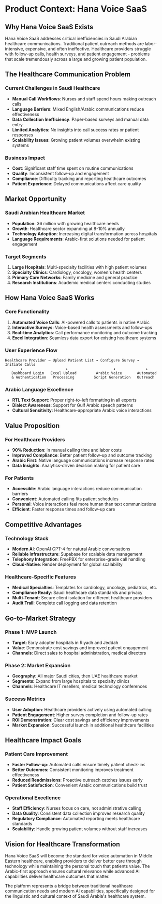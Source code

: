 # Product Context: Hana Voice SaaS

## Why Hana Voice SaaS Exists

Hana Voice SaaS addresses critical inefficiencies in Saudi Arabian healthcare communications. Traditional patient outreach methods are labor-intensive, expensive, and often ineffective. Healthcare providers struggle with follow-up calls, health surveys, and patient engagement - problems that scale tremendously across a large and growing patient population.

## The Healthcare Communication Problem

### Current Challenges in Saudi Healthcare
- **Manual Call Workflows**: Nurses and staff spend hours making outreach calls
- **Language Barriers**: Mixed English/Arabic communications reduce effectiveness
- **Data Collection Inefficiency**: Paper-based surveys and manual data entry
- **Limited Analytics**: No insights into call success rates or patient responses
- **Scalability Issues**: Growing patient volumes overwhelm existing systems

### Business Impact
- **Cost**: Significant staff time spent on routine communications
- **Quality**: Inconsistent follow-up and engagement
- **Compliance**: Difficulty tracking and reporting healthcare outcomes
- **Patient Experience**: Delayed communications affect care quality

## Market Opportunity

### Saudi Arabian Healthcare Market
- **Population**: 36 million with growing healthcare needs
- **Growth**: Healthcare sector expanding at 8-10% annually
- **Technology Adoption**: Increasing digital transformation across hospitals
- **Language Requirements**: Arabic-first solutions needed for patient engagement

### Target Segments
1. **Large Hospitals**: Multi-specialty facilities with high patient volumes
2. **Specialty Clinics**: Cardiology, oncology, women's health centers
3. **Primary Care Networks**: Family medicine and general practice
4. **Research Institutions**: Academic medical centers conducting studies

## How Hana Voice SaaS Works

### Core Functionality
1. **Automated Voice Calls**: AI-powered calls to patients in native Arabic
2. **Interactive Surveys**: Voice-based health assessments and follow-ups
3. **Real-time Analytics**: Call performance monitoring and outcome tracking
4. **Excel Integration**: Seamless data export for existing healthcare systems

### User Experience Flow
```
Healthcare Provider → Upload Patient List → Configure Survey → Initiate Calls
       ↓                    ↓                     ↓              ↓
   Dashboard Login   Excel Upload         Arabic Voice       Automated
   & Authentication   Processing         Script Generation   Outreach
```

### Arabic Language Excellence
- **RTL Text Support**: Proper right-to-left formatting in all exports
- **Dialect Awareness**: Support for Gulf Arabic speech patterns
- **Cultural Sensitivity**: Healthcare-appropriate Arabic voice interactions

## Value Proposition

### For Healthcare Providers
- **90% Reduction**: In manual calling time and labor costs
- **Improved Compliance**: Better patient follow-up and outcome tracking
- **Arabic First**: Native language communications increase response rates
- **Data Insights**: Analytics-driven decision making for patient care

### For Patients
- **Accessible**: Arabic language interactions reduce communication barriers
- **Convenient**: Automated calling fits patient schedules
- **Personal**: Voice interactions feel more human than text communications
- **Efficient**: Faster response times and follow-up care

## Competitive Advantages

### Technology Stack
- **Modern AI**: OpenAI GPT-4 for natural Arabic conversations
- **Reliable Infrastructure**: Supabase for scalable data management
- **Telephony Integration**: FreePBX for enterprise-grade call handling
- **Cloud-Native**: Render deployment for global scalability

### Healthcare-Specific Features
- **Medical Specialties**: Templates for cardiology, oncology, pediatrics, etc.
- **Compliance Ready**: Saudi healthcare data standards and privacy
- **Multi-Tenant**: Secure client isolation for different healthcare providers
- **Audit Trail**: Complete call logging and data retention

## Go-to-Market Strategy

### Phase 1: MVP Launch
- **Target**: Early adopter hospitals in Riyadh and Jeddah
- **Value**: Demonstrate cost savings and improved patient engagement
- **Channels**: Direct sales to hospital administration, medical directors

### Phase 2: Market Expansion
- **Geography**: All major Saudi cities, then UAE healthcare market
- **Segments**: Expand from large hospitals to specialty clinics
- **Channels**: Healthcare IT resellers, medical technology conferences

### Success Metrics
- **User Adoption**: Healthcare providers actively using automated calling
- **Patient Engagement**: Higher survey completion and follow-up rates
- **ROI Demonstration**: Clear cost savings and efficiency improvements
- **Market Expansion**: Successful launch in additional healthcare facilities

## Healthcare Impact Goals

### Patient Care Improvement
- **Faster Follow-up**: Automated calls ensure timely patient check-ins
- **Better Outcomes**: Consistent monitoring improves treatment effectiveness
- **Reduced Readmissions**: Proactive outreach catches issues early
- **Patient Satisfaction**: Convenient Arabic communications build trust

### Operational Excellence
- **Staff Efficiency**: Nurses focus on care, not administrative calling
- **Data Quality**: Consistent data collection improves research quality
- **Regulatory Compliance**: Automated reporting meets healthcare standards
- **Scalability**: Handle growing patient volumes without staff increases

## Vision for Healthcare Transformation

Hana Voice SaaS will become the standard for voice automation in Middle Eastern healthcare, enabling providers to deliver better care through technology while maintaining the personal touch that patients value. The Arabic-first approach ensures cultural relevance while advanced AI capabilities deliver healthcare outcomes that matter.

The platform represents a bridge between traditional healthcare communication needs and modern AI capabilities, specifically designed for the linguistic and cultural context of Saudi Arabia's healthcare system.
